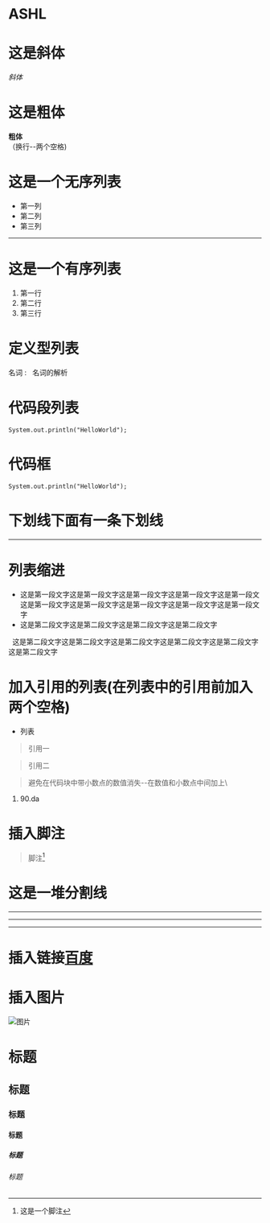 # ASHL
# 这是斜体  
*斜体*  
# 这是粗体
**粗体**   
（换行--两个空格) 
# 这是一个无序列表
* 第一列
* 第二列
* 第三列
-----
# 这是一个有序列表
1. 第一行
2. 第二行
3. 第三行
# 定义型列表  
名词
:   名词的解析
# 代码段列表
    System.out.println("HelloWorld");  
# 代码框
```
System.out.println("HelloWorld");
```
# 下划线下面有一条下划线
---
# 列表缩进
* 这是第一段文字这是第一段文字这是第一段文字这是第一段文字这是第一段文
 这是第一段文字这是第一段文字这是第一段文字这是第一段文字这是第一段文字
* 这是第二段文字这是第二段文字这是第二段文字这是第二段文字  

  这是第二段文字这是第二段文字这是第二段文字这是第二段文字这是第二段文字这是第二段文字  
# 加入引用的列表(在列表中的引用前加入两个空格)
* 列表  
> 引用一  

> 引用二  

> 避免在代码块中带小数点的数值消失--在数值和小数点中间加上\  
1.    90\.da
# 插入脚注
> 脚注[^1]  
[^1]:这是一个脚注
# 这是一堆分割线
***
* * *
---
# 插入链接[百度](https://www.baidu.com/index.php?tn=monline_5_dg)
# 插入图片    
![图片](http://n.sinaimg.cn/mil/transform/20170526/HzNi-fyfquxv3248663.jpg)
# 标题
## 标题
### 标题
#### 标题
##### 标题
###### 标题  
